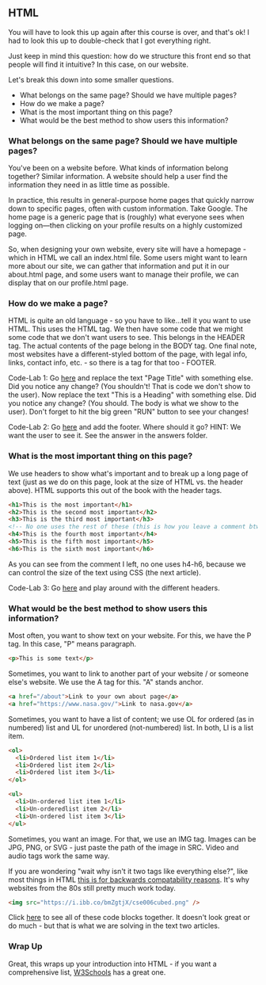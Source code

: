 ## HTML

You will have to look this up again after this course is over, and that's ok! I had to look this up to double-check that I got everything right.

Just keep in mind this question: how do we structure this front end so that people will find it intuitive? In this case, on our website.

Let's break this down into some smaller questions.

- What belongs on the same page? Should we have multiple pages?
- How do we make a page?
- What is the most important thing on this page?
- What would be the best method to show users this information?

### What belongs on the same page? Should we have multiple pages?

You've been on a website before. What kinds of information belong together? Similar information. A website should help a user find the information they need in as little time as possible.

In practice, this results in general-purpose home pages that quickly narrow down to specific pages, often with custom information. Take Google. The home page is a generic page that is (roughly) what everyone sees when logging on—then clicking on your profile results on a highly customized page.

So, when designing your own website, every site will have a homepage - which in HTML we call an index.html file. Some users might want to learn more about our site, we can gather that information and put it in our about.html page, and some users want to manage their profile, we can display that on our profile.html page.

### How do we make a page?

HTML is quite an old language - so you have to like...tell it you want to use HTML. This uses the HTML tag. We then have some code that we might some code that we don't want users to see. This belongs in the HEADER tag. The actual contents of the page belong in the BODY tag. One final note, most websites have a different-styled bottom of the page, with legal info, links, contact info, etc. - so there is a tag for that too - FOOTER.

Code-Lab 1: Go [here](https://www.w3schools.com/html/tryit.asp?filename=tryhtml_default) and replace the text "Page Title" with something else. Did you notice any change? (You shouldn't! That is code we don't show to the user). Now replace the text "This is a Heading" with something else. Did you notice any change? (You should. The body is what we show to the user). Don't forget to hit the big green "RUN" button to see your changes!

Code-Lab 2: Go [here](https://www.w3schools.com/html/tryit.asp?filename=tryhtml_default) and add the footer. Where should it go? HINT: We want the user to see it. See the answer in the answers folder.

### What is the most important thing on this page?

We use headers to show what's important and to break up a long page of text (just as we do on this page, look at the size of HTML vs. the header above). HTML supports this out of the book with the header tags.

```html
<h1>This is the most important</h1>
<h2>This is the second most important</h2>
<h3>This is the third most important</h3>
<!-- No one uses the rest of these (this is how you leave a comment btw!) -->
<h4>This is the fourth most important</h4>
<h5>This is the fifth most important</h5>
<h6>This is the sixth most important</h6>
```

As you can see from the comment I left, no one uses h4-h6, because we can control the size of the text using CSS (the next article).

Code-Lab 3: Go [here](https://www.w3schools.com/code/tryit.asp?filename=GJ5YLXDGWH1F) and play around with the different headers.

### What would be the best method to show users this information?

Most often, you want to show text on your website. For this, we have the P tag. In this case, "P" means paragraph.

```html
<p>This is some text</p>
```

Sometimes, you want to link to another part of your website / or someone else's website. We use the A tag for this. "A" stands anchor.

```html
<a href="/about">Link to your own about page</a>
<a href="https://www.nasa.gov/">Link to nasa.gov</a>
```

Sometimes, you want to have a list of content; we use OL for ordered (as in numbered) list and UL for unordered (not-numbered) list. In both, LI is a list item.

```html
<ol>
  <li>Ordered list item 1</li>
  <li>Ordered list item 2</li>
  <li>Ordered list item 3</li>
</ol>

<ul>
  <li>Un-ordered list item 1</li>
  <li>Un-orderedlist item 2</li>
  <li>Un-ordered list item 3</li>
</ul>
```

Sometimes, you want an image. For that, we use an IMG tag. Images can be JPG, PNG, or SVG - just paste the path of the image in SRC. Video and audio tags work the same way.

If you are wondering "wait why isn't it two tags like everything else?", like most things in HTML [this is for backwards compatability reasons](https://stackoverflow.com/questions/23890716/why-is-the-img-tag-not-closed-in-html). It's why websites from the 80s still pretty much work today.

```html
<img src="https://i.ibb.co/bmZgtjX/cse006cubed.png" />
```

Click [here](https://www.w3schools.com/code/tryit.asp?filename=GJ5ZG6CKPCLN) to see all of these code blocks together. It doesn't look great or do much - but that is what we are solving in the text two articles.

### Wrap Up

Great, this wraps up your introduction into HTML - if you want a comprehensive list, [W3Schools](https://www.w3schools.com/TAGs/) has a great one.
